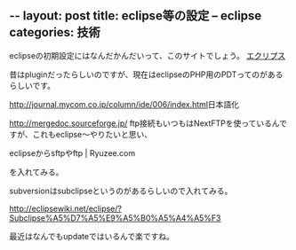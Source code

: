 --
layout: post
title: eclipse等の設定 – eclipse
categories: 技術
--

eclipseの初期設定にはなんだかんだいって、このサイトでしょう。
<a href="http://eclipsewiki.net/eclipse/index.php?FrontPage" target="_blank">エクリプス</a>

昔はpluginだったらしいのですが、現在はeclipseのPHP用のPDTってのがあるらしいです。

<a href="http://journal.mycom.co.jp/column/ide/006/index.html" target="_blank">http://journal.mycom.co.jp/column/ide/006/index.html</a>日本語化

<a href="http://mergedoc.sourceforge.jp/" target="_blank">http://mergedoc.sourceforge.jp/</a>
ftp接続もいつもはNextFTPを使っているんですが、これもeclipse～やりたいと思い、

eclipseからsftpやftp | Ryuzee.com

を入れてみる。

subversionはsubclipseというのがあるらしいので入れてみる。

<a href="http://eclipsewiki.net/eclipse/?Subclipse%A5%D7%A5%E9%A5%B0%A5%A4%A5%F3" target="_blank">http://eclipsewiki.net/eclipse/?Subclipse%A5%D7%A5%E9%A5%B0%A5%A4%A5%F3</a>

最近はなんでもupdateではいるんで楽ですね。

